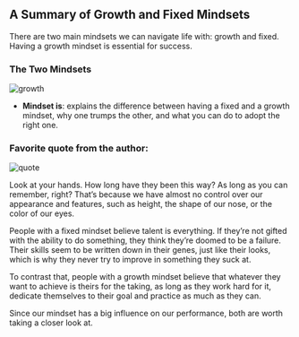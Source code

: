 ## A Summary of Growth and Fixed Mindsets

There are two main mindsets we can navigate life with: growth and fixed. Having a growth mindset is essential for success.

### The Two Mindsets
![growth](https://149366099.v2.pressablecdn.com/wp-content/uploads/2015/02/Carol-Dweck-Two-Mindsets.jpg)

* **Mindset is**: explains the difference between having a fixed and a growth mindset, why one trumps the other, and what you can do to adopt the right one.

### Favorite quote from the author:
![quote](https://fourminutebooks.com/wp-content/uploads/2015/12/mindset-summary-768x384.png)

Look at your hands. How long have they been this way? As long as you can remember, right? That’s because we have almost no control over our appearance and features, such as height, the shape of our nose, or the color of our eyes.

People with a fixed mindset believe talent is everything. If they’re not gifted with the ability to do something, they think they’re doomed to be a failure. Their skills seem to be written down in their genes, just like their looks, which is why they never try to improve in something they suck at.

To contrast that, people with a growth mindset believe that whatever they want to achieve is theirs for the taking, as long as they work hard for it, dedicate themselves to their goal and practice as much as they can.

Since our mindset has a big influence on our performance, both are worth taking a closer look at.